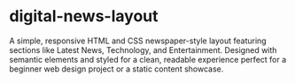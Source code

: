 # digital-news-layout
A simple, responsive HTML and CSS newspaper-style layout featuring sections like Latest News, Technology, and Entertainment. Designed with semantic elements and styled for a clean, readable experience perfect for a beginner web design project or a static content showcase.
